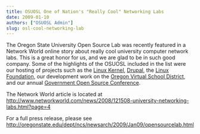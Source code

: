 ```yaml
---
title: OSUOSL One of Nation's "Really Cool" Networking Labs
date: 2009-01-10
authors: ["OSUOSL Admin"]
slug: osl-cool-networking-lab
---
```


The Oregon State University Open Source Lab was recently featured in a Network
World online story about really cool university computer network labs. This is a
great honor for us, and we are glad to be in such good company. Some of the
highlights of the OSUOSL included in the list were our hosting of projects such
as the [Linux Kernel](http://kernel.org/), [Drupal](http://drupal.org/), the [Linux Foundation](http://linuxfoundation.org/), our development work
on the [Oregon Virtual School District](http://orvsd.org/), and our annual
[Government Open Source Conference](http://goscon.org/).

The Network World article is located at
http://www.networkworld.com/news/2008/121508-university-networking-labs.html?page=4

For a full press release, please see
http://oregonstate.edu/dept/ncs/newsarch/2009/Jan09/opensourcelab.html
